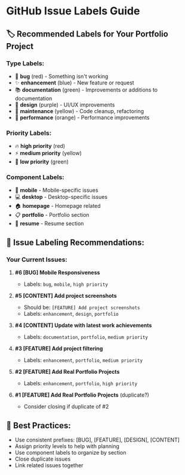 # GitHub Issue Labels Guide

## 🏷️ Recommended Labels for Your Portfolio Project

### Type Labels:
- 🐛 **bug** (red) - Something isn't working
- ✨ **enhancement** (blue) - New feature or request  
- 📚 **documentation** (green) - Improvements or additions to documentation
- 🎨 **design** (purple) - UI/UX improvements
- 🔧 **maintenance** (yellow) - Code cleanup, refactoring
- 🚀 **performance** (orange) - Performance improvements

### Priority Labels:
- 🔥 **high priority** (red)
- ⚡ **medium priority** (yellow)
- 🌱 **low priority** (green)

### Component Labels:
- 📱 **mobile** - Mobile-specific issues
- 💻 **desktop** - Desktop-specific issues
- 🏠 **homepage** - Homepage related
- 📋 **portfolio** - Portfolio section
- 📄 **resume** - Resume section

## 📝 Issue Labeling Recommendations:

### Your Current Issues:
1. **#6 [BUG] Mobile Responsiveness**
   - Labels: `bug`, `mobile`, `high priority`

2. **#5 [CONTENT] Add project screenshots**
   - Should be: `[FEATURE] Add project screenshots`
   - Labels: `enhancement`, `design`, `portfolio`

3. **#4 [CONTENT] Update with latest work achievements**
   - Labels: `documentation`, `portfolio`, `medium priority`

4. **#3 [FEATURE] Add project filtering**
   - Labels: `enhancement`, `portfolio`, `medium priority`

5. **#2 [FEATURE] Add Real Portfolio Projects**
   - Labels: `enhancement`, `portfolio`, `high priority`

6. **#1 [FEATURE] Add Real Portfolio Projects** (duplicate?)
   - Consider closing if duplicate of #2

## 🎯 Best Practices:
- Use consistent prefixes: [BUG], [FEATURE], [DESIGN], [CONTENT]
- Assign priority levels to help with planning
- Use component labels to organize by section
- Close duplicate issues
- Link related issues together

